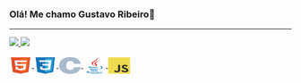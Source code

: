### Olá! Me chamo Gustavo Ribeiro👋
-------
<div>
  <a href="https://github.com/devGustavoR">
  <img height="180px"src="https://github-readme-stats.vercel.app/api?username=devGustavoR&show_icons=true&theme=radical&include_all_commits=true&count_private=true"/>
  <img height="140px"src="https://github-readme-stats.vercel.app/api/top-langs/?username=devGustavoR&layout=compact&theme=radical"/>
</div>

<div style="display: inline_block"></br>
  <img align="center" height="30px" width="40" src="https://raw.githubusercontent.com/devicons/devicon/master/icons/html5/html5-original.svg"/>
  <img align="center" height="30px" width="40px" src="https://raw.githubusercontent.com/devicons/devicon/master/icons/css3/css3-original.svg"/>
  <img align="center" height="30px" width="40px" src="https://raw.githubusercontent.com/devicons/devicon/master/icons/c/c-original.svg"/>
  <img align="center" height="30px" width="40px" src="https://raw.githubusercontent.com/devicons/devicon/master/icons/java/java-original.svg"/>
  <img align="center" height="30px" width="40px" src="https://raw.githubusercontent.com/devicons/devicon/master/icons/javascript/javascript-original.svg"/>
</div>


###
